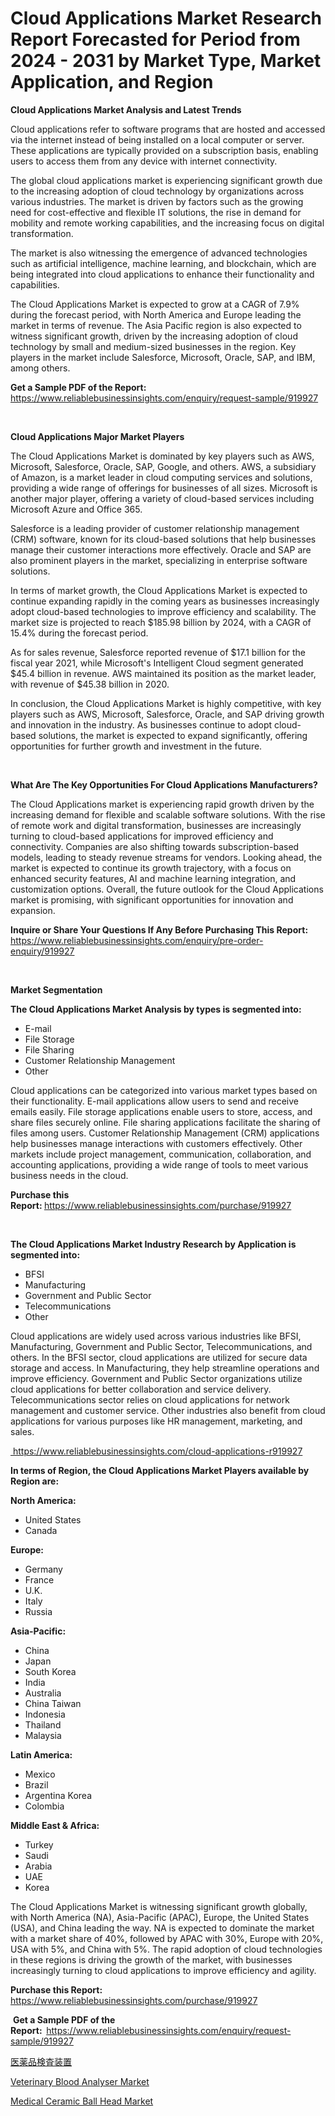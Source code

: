 <p><h1>Cloud Applications Market Research Report Forecasted for Period from 2024 -  2031 by Market Type, Market Application, and Region</h1></p><p><strong>Cloud Applications Market Analysis and Latest Trends</strong></p>
<p><p>Cloud applications refer to software programs that are hosted and accessed via the internet instead of being installed on a local computer or server. These applications are typically provided on a subscription basis, enabling users to access them from any device with internet connectivity.</p><p>The global cloud applications market is experiencing significant growth due to the increasing adoption of cloud technology by organizations across various industries. The market is driven by factors such as the growing need for cost-effective and flexible IT solutions, the rise in demand for mobility and remote working capabilities, and the increasing focus on digital transformation.</p><p>The market is also witnessing the emergence of advanced technologies such as artificial intelligence, machine learning, and blockchain, which are being integrated into cloud applications to enhance their functionality and capabilities.</p><p>The Cloud Applications Market is expected to grow at a CAGR of 7.9% during the forecast period, with North America and Europe leading the market in terms of revenue. The Asia Pacific region is also expected to witness significant growth, driven by the increasing adoption of cloud technology by small and medium-sized businesses in the region. Key players in the market include Salesforce, Microsoft, Oracle, SAP, and IBM, among others.</p></p>
<p><strong>Get a Sample PDF of the Report:&nbsp;</strong> <a href="https://www.reliablebusinessinsights.com/enquiry/request-sample/919927">https://www.reliablebusinessinsights.com/enquiry/request-sample/919927</a></p>
<p>&nbsp;</p>
<p><strong>Cloud Applications Major Market Players</strong></p>
<p><p>The Cloud Applications Market is dominated by key players such as AWS, Microsoft, Salesforce, Oracle, SAP, Google, and others. AWS, a subsidiary of Amazon, is a market leader in cloud computing services and solutions, providing a wide range of offerings for businesses of all sizes. Microsoft is another major player, offering a variety of cloud-based services including Microsoft Azure and Office 365.</p><p>Salesforce is a leading provider of customer relationship management (CRM) software, known for its cloud-based solutions that help businesses manage their customer interactions more effectively. Oracle and SAP are also prominent players in the market, specializing in enterprise software solutions.</p><p>In terms of market growth, the Cloud Applications Market is expected to continue expanding rapidly in the coming years as businesses increasingly adopt cloud-based technologies to improve efficiency and scalability. The market size is projected to reach $185.98 billion by 2024, with a CAGR of 15.4% during the forecast period.</p><p>As for sales revenue, Salesforce reported revenue of $17.1 billion for the fiscal year 2021, while Microsoft's Intelligent Cloud segment generated $45.4 billion in revenue. AWS maintained its position as the market leader, with revenue of $45.38 billion in 2020.</p><p>In conclusion, the Cloud Applications Market is highly competitive, with key players such as AWS, Microsoft, Salesforce, Oracle, and SAP driving growth and innovation in the industry. As businesses continue to adopt cloud-based solutions, the market is expected to expand significantly, offering opportunities for further growth and investment in the future.</p></p>
<p>&nbsp;</p>
<p><strong>What Are The Key Opportunities For Cloud Applications Manufacturers?</strong></p>
<p><p>The Cloud Applications market is experiencing rapid growth driven by the increasing demand for flexible and scalable software solutions. With the rise of remote work and digital transformation, businesses are increasingly turning to cloud-based applications for improved efficiency and connectivity. Companies are also shifting towards subscription-based models, leading to steady revenue streams for vendors. Looking ahead, the market is expected to continue its growth trajectory, with a focus on enhanced security features, AI and machine learning integration, and customization options. Overall, the future outlook for the Cloud Applications market is promising, with significant opportunities for innovation and expansion.</p></p>
<p><strong>Inquire or Share Your Questions If Any Before Purchasing This Report:</strong> <a href="https://www.reliablebusinessinsights.com/enquiry/pre-order-enquiry/919927">https://www.reliablebusinessinsights.com/enquiry/pre-order-enquiry/919927</a></p>
<p>&nbsp;</p>
<p><strong>Market Segmentation</strong></p>
<p><strong>The Cloud Applications Market Analysis by types is segmented into:</strong></p>
<p><ul><li>E-mail</li><li>File Storage</li><li>File Sharing</li><li>Customer Relationship Management</li><li>Other</li></ul></p>
<p><p>Cloud applications can be categorized into various market types based on their functionality. E-mail applications allow users to send and receive emails easily. File storage applications enable users to store, access, and share files securely online. File sharing applications facilitate the sharing of files among users. Customer Relationship Management (CRM) applications help businesses manage interactions with customers effectively. Other markets include project management, communication, collaboration, and accounting applications, providing a wide range of tools to meet various business needs in the cloud.</p></p>
<p><strong>Purchase this Report:&nbsp;</strong><a href="https://www.reliablebusinessinsights.com/purchase/919927">https://www.reliablebusinessinsights.com/purchase/919927</a></p>
<p>&nbsp;</p>
<p><strong>The Cloud Applications Market Industry Research by Application is segmented into:</strong></p>
<p><ul><li>BFSI</li><li>Manufacturing</li><li>Government and Public Sector</li><li>Telecommunications</li><li>Other</li></ul></p>
<p><p>Cloud applications are widely used across various industries like BFSI, Manufacturing, Government and Public Sector, Telecommunications, and others. In the BFSI sector, cloud applications are utilized for secure data storage and access. In Manufacturing, they help streamline operations and improve efficiency. Government and Public Sector organizations utilize cloud applications for better collaboration and service delivery. Telecommunications sector relies on cloud applications for network management and customer service. Other industries also benefit from cloud applications for various purposes like HR management, marketing, and sales.</p></p>
<p><a href="https://www.reliablebusinessinsights.com/cloud-applications-r919927">&nbsp;https://www.reliablebusinessinsights.com/cloud-applications-r919927</a></p>
<p><strong>In terms of Region, the Cloud Applications Market Players available by Region are:</strong></p>
<p>
    <p> <strong> North America: </strong>
        <ul>
            <li>United States</li>
            <li>Canada</li>
        </ul>
        </p> 
    <p> <strong> Europe: </strong>
        <ul>
            <li>Germany</li>
            <li>France</li>
            <li>U.K.</li>
            <li>Italy</li>
            <li>Russia</li>
        </ul>
        </p> 
    <p> <strong> Asia-Pacific: </strong>
        <ul>
            <li>China</li>
            <li>Japan</li>
            <li>South Korea</li>
            <li>India</li>
            <li>Australia</li>
            <li>China Taiwan</li>
            <li>Indonesia</li>
            <li>Thailand</li>
            <li>Malaysia</li>
        </ul>
        </p> 
    <p> <strong> Latin America: </strong>
        <ul>
            <li>Mexico</li>
            <li>Brazil</li>
            <li>Argentina Korea</li>
            <li>Colombia</li>
        </ul>
        </p> 
    <p> <strong> Middle East & Africa: </strong>
        <ul>
            <li>Turkey</li>
            <li>Saudi</li>
            <li>Arabia</li>
            <li>UAE</li>
            <li>Korea</li>
        </ul>
    </p>
    </p>
<p><p>The Cloud Applications Market is witnessing significant growth globally, with North America (NA), Asia-Pacific (APAC), Europe, the United States (USA), and China leading the way. NA is expected to dominate the market with a market share of 40%, followed by APAC with 30%, Europe with 20%, USA with 5%, and China with 5%. The rapid adoption of cloud technologies in these regions is driving the growth of the market, with businesses increasingly turning to cloud applications to improve efficiency and agility.</p></p>
<p><strong>Purchase this Report: </strong><a href="https://www.reliablebusinessinsights.com/purchase/919927">https://www.reliablebusinessinsights.com/purchase/919927</a></p>
<p>&nbsp;<strong>Get a Sample PDF of the Report:&nbsp;&nbsp;</strong><a href="https://www.reliablebusinessinsights.com/enquiry/request-sample/919927">https://www.reliablebusinessinsights.com/enquiry/request-sample/919927</a></p>
<p><strong></strong></p>
<p><p><a href="https://github.com/CarlieShields/Market-Research-Report-List-1/blob/main/2195058175045.md">医薬品検査装置</a></p><p><a href="https://github.com/fauzi1101fauzi/Market-Research-Report-List-1/blob/main/veterinary-blood-analyser-market.md">Veterinary Blood Analyser Market</a></p><p><a href="https://github.com/isharif044/Market-Research-Report-List-1/blob/main/medical-ceramic-ball-head-market.md">Medical Ceramic Ball Head Market</a></p></p>